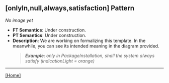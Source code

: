 ## [onlyIn,null,always,satisfaction] Pattern
_No image yet_
 * **FT Semantics**: Under construction.
 * **PT Semantics**: Under construction.
 * **Description**: We are working on formalizing this template. In the meanwhile, you can see its intended meaning in the diagram provided.
   > **_Example_**: _only in PackageInstallation,   shall the system  always satisfy (indicationLight = orange)_   
***
[[Home]](../semantics.md)